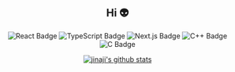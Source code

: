 <div align=center>
<h2>Hi 👽</h2> 

![React Badge](https://img.shields.io/badge/REACT-61DAFB?style=for-the-badge&logo=react&logoColor=white)
![TypeScript Badge](https://img.shields.io/badge/TYPESCRIPT-3178C6?style=for-the-badge&logo=typescript&logoColor=white)
![Next.js Badge](https://img.shields.io/badge/NEXT.JS-000000?style=for-the-badge&logo=next.js&logoColor=white)
![C++ Badge](https://img.shields.io/badge/C++-00599C?style=for-the-badge&logo=cplusplus&logoColor=white)
![C Badge](https://img.shields.io/badge/C-A8B9CC?style=for-the-badge&logo=c&logoColor=white)

 [![jinaji's github stats](https://github-readme-stats.vercel.app/api?username=jinaji)](https://github.com/anuraghazra/github-readme-stats)
</div>
